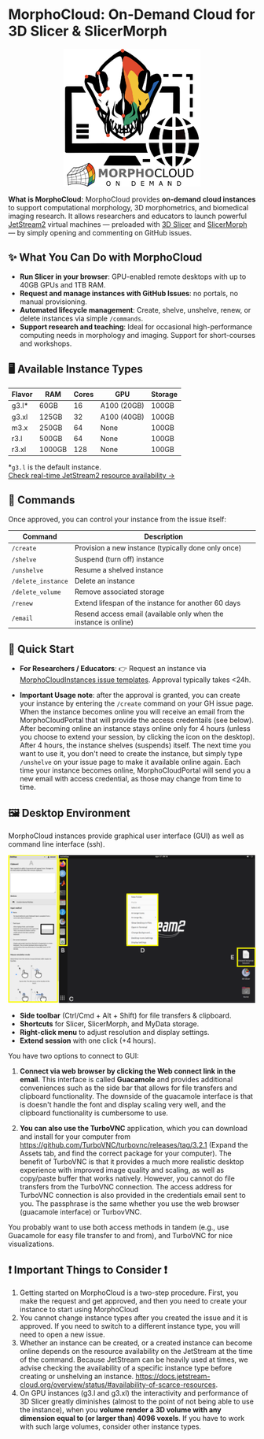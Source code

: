 # MorphoCloud: On-Demand Cloud for 3D Slicer & SlicerMorph


<p align="center">
  <img src="https://raw.githubusercontent.com/MorphoCloud/MorphoCloudInstances/main/MC_Logo.png" alt="MorphoCloud Logo" width="280">
</p>

**What is MorphoCloud:** MorphoCloud provides **on-demand cloud instances** to support computational morphology, 3D morphometrics, and
biomedical imaging research. It allows researchers and educators to launch powerful
[JetStream2](https://jetstream-cloud.org/) virtual machines — preloaded with
[3D Slicer](https://download.slicer.org) and
[SlicerMorph](https://SlicerMorph.org) — by simply opening and commenting on
GitHub issues.

## ✨ What You Can Do with MorphoCloud

- **Run Slicer in your browser**: GPU-enabled remote desktops with up to 40GB
  GPUs and 1TB RAM.
- **Request and manage instances with GitHub Issues**: no portals, no manual
  provisioning.
- **Automated lifecycle management**: Create, shelve, unshelve, renew, or delete
  instances via simple `/commands`.
- **Support research and teaching**: Ideal for occasional high-performance
  computing needs in morphology and imaging. Support for short-courses and workshops.
  
## 🖥️ Available Instance Types

  | Flavor | RAM    | Cores | GPU         | Storage |
  | ------ | ------ | ----- | ----------- | ------- |
  | g3.l\* | 60GB   | 16    | A100 (20GB) | 100GB   |
  | g3.xl  | 125GB  | 32    | A100 (40GB) | 100GB   |
  | m3.x   | 250GB  | 64    | None        | 100GB   |
  | r3.l   | 500GB  | 64    | None        | 100GB   |
  | r3.xl  | 1000GB | 128   | None        | 100GB   |

  \*`g3.l` is the default instance.<br>
  [Check real-time JetStream2 resource availability →](https://docs.jetstream-cloud.org/overview/status/#availability-of-scarce-resources)

## 🔑 Commands

  Once approved, you can control your instance from the issue itself:

  | Command            | Description                 |
  | ------------------ | --------------------------- |
  | `/create`          | Provision a new instance (typically done only once)   |
  | `/shelve`          | Suspend (turn off) instance |
  | `/unshelve`        | Resume a shelved instance     |
  | `/delete_instance` | Delete an instance          |
  | `/delete_volume`   | Remove associated storage   |
  | `/renew`           | Extend lifespan of the instance for another 60 days  |
  | `/email`           | Resend access email (available only when the instance is online)        |
  
  
## 🚀 Quick Start

  - **For Researchers / Educators**: 👉 Request an instance via
    [MorphoCloudInstances issue templates](https://github.com/MorphoCloud/MorphoCloudInstances/issues/new/choose).
    Approval typically takes <24h.
	
  - **Important Usage note**: after the approval is granted, you can create your instance by entering the `/create` command on your GH issue page. When the instance becomes online you will receive an email from the MorphoCloudPortal that will provide the access credentails (see below). After becoming online an instance stays online only for 4 hours (unless you choose to extend your session, by clicking the icon on the desktop). After 4 hours, the instance shelves (suspends) itself. The next time you want to use it, you don't need to create the instance, but simply type `/unshelve` on your issue page to make it available online again. Each time your instance becomes online, MorphoCloudPortal will send you a new email with access credential, as those may change from time to time. 



## 🖼️ Desktop Environment

MorphoCloud instances provide graphical user interface (GUI) as well as command line interface (ssh). 

  <p align="center">
    <img src="https://raw.githubusercontent.com/MorphoCloud/MorphoCloudInstances/main/MCI_Desktop.png" width="650">
  </p>

  - **Side toolbar** (Ctrl/Cmd + Alt + Shift) for file transfers & clipboard.
  - **Shortcuts** for Slicer, SlicerMorph, and MyData storage.
  - **Right-click menu** to adjust resolution and display settings.
  - **Extend session** with one click (+4 hours).

  
You have two options to connect to GUI:

1. **Connect via web browser by clicking the Web connect link in the email**. This interface is called **Guacamole** and provides additional conveniences such as the side bar that allows for file transfers and clipboard functionality. The downside of the guacamole interface is that is doesn't handle the font and display scaling very well, and the clipboard functionality is cumbersome to use. 

  
2. **You can also use the TurboVNC** application, which you can download and install for your computer from https://github.com/TurboVNC/turbovnc/releases/tag/3.2.1 (Expand the Assets tab, and find the correct package for your computer). The benefit of TurboVNC is that it provides a much more realistic desktop experience with improved image quality and scaling, as well as copy/paste buffer that works natively. However, you cannot do file transfers from the TurboVNC connection. The access address for TurboVNC connection is also provided in the credentials email sent to you. The passphrase is the same whether you use the web browser (guacamole interface) or TurbovVNC.

You probably want to use both access methods in tandem (e.g., use Guacamole for easy file transfer to and from), and TurboVNC for nice visualizations. 

## ❗ Important Things to Consider ❗
1. Getting started on MorphoCloud is a two-step procedure. First, you make the request and get approved, and then you need to create your instance to start using MorphoCloud
2. You cannot change instance types after you created the issue and it is approved. If you need to switch to a different instance type, you will need to open a new issue.
3. Whether an instance can be created, or a created instance can become online depends on the resource availability on the JetStream at the time of the command. Because JetStream can be heavily used at times, we advise checking the availability of a specific instance type before creating or unshelving an instance. https://docs.jetstream-cloud.org/overview/status/#availability-of-scarce-resources.
4. On GPU instances (g3.l and g3.xl) the interactivity and performance of 3D Slicer greatly diminishes (almost to the point of not being able to use the instance), when you **volume render a 3D volume with any dimension equal to (or larger than) 4096 voxels**. If you have to work with such large volumes, consider other instance types. 


 